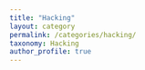 ```yaml
---
title: "Hacking"
layout: category
permalink: /categories/hacking/
taxonomy: Hacking
author_profile: true
---
```

